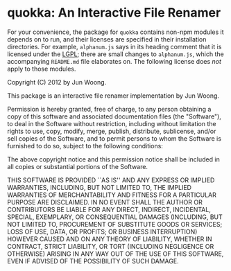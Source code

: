 quokka: An Interactive File Renamer
===================================

For your convenience, the package for `quokka` contains non-npm modules it
depends on to run, and their licenses are specified in their installation
directories. For example, `alphanum.js` says in its heading comment that it is
licensed under the [LGPL](http://www.gnu.org/copyleft/lesser.html); there are
small changes to `alphanum.js`, which the accompanying `README.md` file
elaborates on. The following license does _not_ apply to those modules.


Copyright (C) 2012 by Jun Woong.

This package is an interactive file renamer implementation by Jun Woong.

Permission is hereby granted, free of charge, to any person obtaining a copy
of this software and associated documentation files (the "Software"), to deal
in the Software without restriction, including without limitation the rights
to use, copy, modify, merge, publish, distribute, sublicense, and/or sell
copies of the Software, and to permit persons to whom the Software is
furnished to do so, subject to the following conditions:

The above copyright notice and this permission notice shall be included in all
copies or substantial portions of the Software.


THIS SOFTWARE IS PROVIDED ``AS IS'' AND ANY EXPRESS OR IMPLIED WARRANTIES,
INCLUDING, BUT NOT LIMITED TO, THE IMPLIED WARRANTIES OF MERCHANTABILITY AND
FITNESS FOR A PARTICULAR PURPOSE ARE DISCLAIMED. IN NO EVENT SHALL THE AUTHOR
OR CONTRIBUTORS BE LIABLE FOR ANY DIRECT, INDIRECT, INCIDENTAL, SPECIAL,
EXEMPLARY, OR CONSEQUENTIAL DAMAGES (INCLUDING, BUT NOT LIMITED TO,
PROCUREMENT OF SUBSTITUTE GOODS OR SERVICES; LOSS OF USE, DATA, OR PROFITS; OR
BUSINESS INTERRUPTION) HOWEVER CAUSED AND ON ANY THEORY OF LIABILITY, WHETHER
IN CONTRACT, STRICT LIABILITY, OR TORT (INCLUDING NEGLIGENCE OR OTHERWISE)
ARISING IN ANY WAY OUT OF THE USE OF THIS SOFTWARE, EVEN IF ADVISED OF THE
POSSIBILITY OF SUCH DAMAGE.
